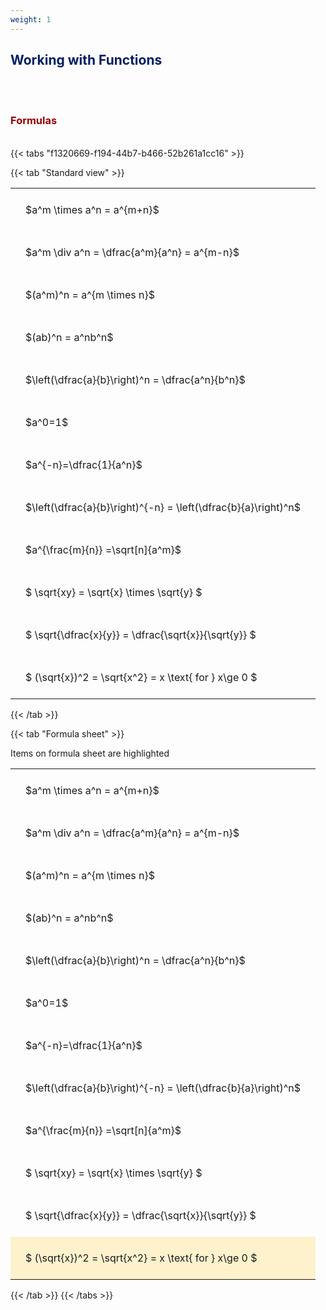```yaml
---
weight: 1
---
```


## <span style="color:RGB(0,32,96"> Working with Functions </span> 
<br>


<br>


###  <span style="color:RGB(150,0,0)"> Formulas </span>
<br>
{{< tabs "f1320669-f194-44b7-b466-52b261a1cc16" >}}

{{< tab "Standard view" >}}

<style type="text/css">
#T_ca9ba th.col_heading {
  text-align: left;
  font-size: 1em;
}
#T_ca9ba td {
  text-align: left;
  font-size: 1em;
  padding: 1.5em;
}
</style>
<table id="T_ca9ba">
  <thead>
  </thead>
  <tbody>
    <tr>
      <td id="T_ca9ba_row0_col0" class="data row0 col0" >$a^m \times a^n = a^{m+n}$</td>
    </tr>
    <tr>
      <td id="T_ca9ba_row1_col0" class="data row1 col0" >$a^m \div a^n = \dfrac{a^m}{a^n} = a^{m-n}$</td>
    </tr>
    <tr>
      <td id="T_ca9ba_row2_col0" class="data row2 col0" >$(a^m)^n = a^{m \times n}$</td>
    </tr>
    <tr>
      <td id="T_ca9ba_row3_col0" class="data row3 col0" >$(ab)^n = a^nb^n$</td>
    </tr>
    <tr>
      <td id="T_ca9ba_row4_col0" class="data row4 col0" >$\left(\dfrac{a}{b}\right)^n = \dfrac{a^n}{b^n}$</td>
    </tr>
    <tr>
      <td id="T_ca9ba_row5_col0" class="data row5 col0" >$a^0=1$</td>
    </tr>
    <tr>
      <td id="T_ca9ba_row6_col0" class="data row6 col0" >$a^{-n}=\dfrac{1}{a^n}$</td>
    </tr>
    <tr>
      <td id="T_ca9ba_row7_col0" class="data row7 col0" >$\left(\dfrac{a}{b}\right)^{-n} = \left(\dfrac{b}{a}\right)^n$</td>
    </tr>
    <tr>
      <td id="T_ca9ba_row8_col0" class="data row8 col0" >$a^{\frac{m}{n}} =\sqrt[n]{a^m}$</td>
    </tr>
    <tr>
      <td id="T_ca9ba_row9_col0" class="data row9 col0" >$ \sqrt{xy} = \sqrt{x} \times \sqrt{y} $</td>
    </tr>
    <tr>
      <td id="T_ca9ba_row10_col0" class="data row10 col0" >$ \sqrt{\dfrac{x}{y}} = \dfrac{\sqrt{x}}{\sqrt{y}} $</td>
    </tr>
    <tr>
      <td id="T_ca9ba_row11_col0" class="data row11 col0" >$ (\sqrt{x})^2 = \sqrt{x^2} = x \text{ for } x\ge 0 $</td>
    </tr>
  </tbody>
</table>
{{< /tab >}}

{{< tab "Formula sheet" >}}

Items on formula sheet are highlighted 
<br>
<style type="text/css">
#T_a5454 th.col_heading {
  text-align: left;
  font-size: 1em;
}
#T_a5454 td {
  text-align: left;
  font-size: 1em;
  padding: 1.5em;
}
#T_a5454_row0_col0, #T_a5454_row1_col0, #T_a5454_row2_col0, #T_a5454_row3_col0, #T_a5454_row4_col0, #T_a5454_row5_col0, #T_a5454_row6_col0, #T_a5454_row7_col0, #T_a5454_row8_col0, #T_a5454_row9_col0, #T_a5454_row10_col0 {
  background-color: rgba(0,0,0,0);
}
#T_a5454_row11_col0 {
  background-color: rgba(255,194,10, 0.2);
}
</style>
<table id="T_a5454">
  <thead>
  </thead>
  <tbody>
    <tr>
      <td id="T_a5454_row0_col0" class="data row0 col0" >$a^m \times a^n = a^{m+n}$</td>
    </tr>
    <tr>
      <td id="T_a5454_row1_col0" class="data row1 col0" >$a^m \div a^n = \dfrac{a^m}{a^n} = a^{m-n}$</td>
    </tr>
    <tr>
      <td id="T_a5454_row2_col0" class="data row2 col0" >$(a^m)^n = a^{m \times n}$</td>
    </tr>
    <tr>
      <td id="T_a5454_row3_col0" class="data row3 col0" >$(ab)^n = a^nb^n$</td>
    </tr>
    <tr>
      <td id="T_a5454_row4_col0" class="data row4 col0" >$\left(\dfrac{a}{b}\right)^n = \dfrac{a^n}{b^n}$</td>
    </tr>
    <tr>
      <td id="T_a5454_row5_col0" class="data row5 col0" >$a^0=1$</td>
    </tr>
    <tr>
      <td id="T_a5454_row6_col0" class="data row6 col0" >$a^{-n}=\dfrac{1}{a^n}$</td>
    </tr>
    <tr>
      <td id="T_a5454_row7_col0" class="data row7 col0" >$\left(\dfrac{a}{b}\right)^{-n} = \left(\dfrac{b}{a}\right)^n$</td>
    </tr>
    <tr>
      <td id="T_a5454_row8_col0" class="data row8 col0" >$a^{\frac{m}{n}} =\sqrt[n]{a^m}$</td>
    </tr>
    <tr>
      <td id="T_a5454_row9_col0" class="data row9 col0" >$ \sqrt{xy} = \sqrt{x} \times \sqrt{y} $</td>
    </tr>
    <tr>
      <td id="T_a5454_row10_col0" class="data row10 col0" >$ \sqrt{\dfrac{x}{y}} = \dfrac{\sqrt{x}}{\sqrt{y}} $</td>
    </tr>
    <tr>
      <td id="T_a5454_row11_col0" class="data row11 col0" >$ (\sqrt{x})^2 = \sqrt{x^2} = x \text{ for } x\ge 0 $</td>
    </tr>
  </tbody>
</table>
{{< /tab >}}
{{< /tabs >}}